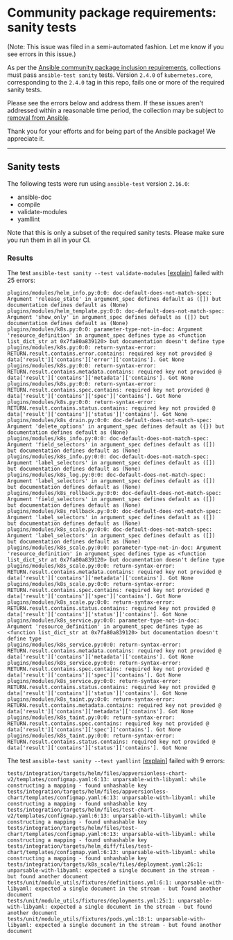 # Community package requirements: sanity tests

(Note: This issue was filed in a semi-automated fashion. Let me know if you see errors in this issue.)

As per the [Ansible community package inclusion requirements][ci-testing], collections must pass `ansible-test sanity` tests. Version `2.4.0` of `kubernetes.core`, corresponding to the `2.4.0` tag in this repo, fails one or more of the required sanity tests.


Please see the errors below and address them. If these issues aren't addressed within a reasonable time period, the collection may be subject to [removal from Ansible][removal].

Thank you for your efforts and for being part of the Ansible package! We appreciate it.

---

## Sanity tests

The following tests were run using `ansible-test` version `2.16.0`:

- ansible-doc
- compile
- validate-modules
- yamllint

Note that this is only a subset of the required sanity tests. Please make sure you run them in all in your CI.

### Results

The test `ansible-test sanity --test validate-modules` [[explain](https://docs.ansible.com/ansible-core/2.16/dev_guide/testing/sanity/validate-modules.html)] failed with 25 errors:

``` text
plugins/modules/helm_info.py:0:0: doc-default-does-not-match-spec: Argument 'release_state' in argument_spec defines default as ([]) but documentation defines default as (None)
plugins/modules/helm_template.py:0:0: doc-default-does-not-match-spec: Argument 'show_only' in argument_spec defines default as ([]) but documentation defines default as (None)
plugins/modules/k8s.py:0:0: parameter-type-not-in-doc: Argument 'resource_definition' in argument_spec defines type as <function list_dict_str at 0x7fa80a839120> but documentation doesn't define type
plugins/modules/k8s.py:0:0: return-syntax-error: RETURN.result.contains.error.contains: required key not provided @ data['result']['contains']['error']['contains']. Got None
plugins/modules/k8s.py:0:0: return-syntax-error: RETURN.result.contains.metadata.contains: required key not provided @ data['result']['contains']['metadata']['contains']. Got None
plugins/modules/k8s.py:0:0: return-syntax-error: RETURN.result.contains.spec.contains: required key not provided @ data['result']['contains']['spec']['contains']. Got None
plugins/modules/k8s.py:0:0: return-syntax-error: RETURN.result.contains.status.contains: required key not provided @ data['result']['contains']['status']['contains']. Got None
plugins/modules/k8s_drain.py:0:0: doc-default-does-not-match-spec: Argument 'delete_options' in argument_spec defines default as ({}) but documentation defines default as (None)
plugins/modules/k8s_info.py:0:0: doc-default-does-not-match-spec: Argument 'field_selectors' in argument_spec defines default as ([]) but documentation defines default as (None)
plugins/modules/k8s_info.py:0:0: doc-default-does-not-match-spec: Argument 'label_selectors' in argument_spec defines default as ([]) but documentation defines default as (None)
plugins/modules/k8s_log.py:0:0: doc-default-does-not-match-spec: Argument 'label_selectors' in argument_spec defines default as ([]) but documentation defines default as (None)
plugins/modules/k8s_rollback.py:0:0: doc-default-does-not-match-spec: Argument 'field_selectors' in argument_spec defines default as ([]) but documentation defines default as (None)
plugins/modules/k8s_rollback.py:0:0: doc-default-does-not-match-spec: Argument 'label_selectors' in argument_spec defines default as ([]) but documentation defines default as (None)
plugins/modules/k8s_scale.py:0:0: doc-default-does-not-match-spec: Argument 'label_selectors' in argument_spec defines default as ([]) but documentation defines default as (None)
plugins/modules/k8s_scale.py:0:0: parameter-type-not-in-doc: Argument 'resource_definition' in argument_spec defines type as <function list_dict_str at 0x7fa80a839120> but documentation doesn't define type
plugins/modules/k8s_scale.py:0:0: return-syntax-error: RETURN.result.contains.metadata.contains: required key not provided @ data['result']['contains']['metadata']['contains']. Got None
plugins/modules/k8s_scale.py:0:0: return-syntax-error: RETURN.result.contains.spec.contains: required key not provided @ data['result']['contains']['spec']['contains']. Got None
plugins/modules/k8s_scale.py:0:0: return-syntax-error: RETURN.result.contains.status.contains: required key not provided @ data['result']['contains']['status']['contains']. Got None
plugins/modules/k8s_service.py:0:0: parameter-type-not-in-doc: Argument 'resource_definition' in argument_spec defines type as <function list_dict_str at 0x7fa80a839120> but documentation doesn't define type
plugins/modules/k8s_service.py:0:0: return-syntax-error: RETURN.result.contains.metadata.contains: required key not provided @ data['result']['contains']['metadata']['contains']. Got None
plugins/modules/k8s_service.py:0:0: return-syntax-error: RETURN.result.contains.spec.contains: required key not provided @ data['result']['contains']['spec']['contains']. Got None
plugins/modules/k8s_service.py:0:0: return-syntax-error: RETURN.result.contains.status.contains: required key not provided @ data['result']['contains']['status']['contains']. Got None
plugins/modules/k8s_taint.py:0:0: return-syntax-error: RETURN.result.contains.metadata.contains: required key not provided @ data['result']['contains']['metadata']['contains']. Got None
plugins/modules/k8s_taint.py:0:0: return-syntax-error: RETURN.result.contains.spec.contains: required key not provided @ data['result']['contains']['spec']['contains']. Got None
plugins/modules/k8s_taint.py:0:0: return-syntax-error: RETURN.result.contains.status.contains: required key not provided @ data['result']['contains']['status']['contains']. Got None
```

The test `ansible-test sanity --test yamllint` [[explain](https://docs.ansible.com/ansible-core/2.16/dev_guide/testing/sanity/yamllint.html)] failed with 9 errors:

``` text
tests/integration/targets/helm/files/appversionless-chart-v2/templates/configmap.yaml:6:13: unparsable-with-libyaml: while constructing a mapping - found unhashable key
tests/integration/targets/helm/files/appversionless-chart/templates/configmap.yaml:6:13: unparsable-with-libyaml: while constructing a mapping - found unhashable key
tests/integration/targets/helm/files/test-chart-v2/templates/configmap.yaml:6:13: unparsable-with-libyaml: while constructing a mapping - found unhashable key
tests/integration/targets/helm/files/test-chart/templates/configmap.yaml:6:13: unparsable-with-libyaml: while constructing a mapping - found unhashable key
tests/integration/targets/helm_diff/files/test-chart/templates/configmap.yaml:6:13: unparsable-with-libyaml: while constructing a mapping - found unhashable key
tests/integration/targets/k8s_scale/files/deployment.yaml:26:1: unparsable-with-libyaml: expected a single document in the stream - but found another document
tests/unit/module_utils/fixtures/definitions.yml:6:1: unparsable-with-libyaml: expected a single document in the stream - but found another document
tests/unit/module_utils/fixtures/deployments.yml:25:1: unparsable-with-libyaml: expected a single document in the stream - but found another document
tests/unit/module_utils/fixtures/pods.yml:18:1: unparsable-with-libyaml: expected a single document in the stream - but found another document
```




[ci-testing]: https://docs.ansible.com/ansible/latest/community/collection_contributors/collection_requirements.html#ci-testing
[repo-mgmt]: https://docs.ansible.com/ansible/latest/community/collection_contributors/collection_requirements.html#repository-management
[removal]: https://github.com/ansible-collections/overview/blob/main/removal_from_ansible.rst

